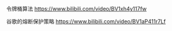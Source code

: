令牌桶算法
https://www.bilibili.com/video/BV1xh4y117fw

谷歌的熔断保护策略
https://www.bilibili.com/video/BV1aP411r7Lf